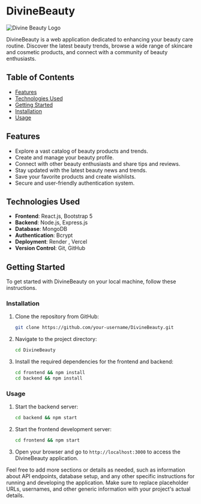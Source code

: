 

# DivineBeauty

![Divine Beauty Logo](https://image-links.vercel.app/Images/divine2.jpg)

DivineBeauty is a web application dedicated to enhancing your beauty care routine. Discover the latest beauty trends, browse a wide range of skincare and cosmetic products, and connect with a community of beauty enthusiasts.

## Table of Contents

- [Features](#features)
- [Technologies Used](#technologies-used)
- [Getting Started](#getting-started)
- [Installation](#installation)
- [Usage](#usage)


## Features

- Explore a vast catalog of beauty products and trends.
- Create and manage your beauty profile.
- Connect with other beauty enthusiasts and share tips and reviews.
- Stay updated with the latest beauty news and trends.
- Save your favorite products and create wishlists.
- Secure and user-friendly authentication system.

## Technologies Used

- **Frontend**: React.js, Bootstrap 5
- **Backend**: Node.js, Express.js
- **Database**: MongoDB
- **Authentication**: Bcrypt
- **Deployment**: Render , Vercel
- **Version Control**: Git, GitHub

## Getting Started

To get started with DivineBeauty on your local machine, follow these instructions.

### Installation

1. Clone the repository from GitHub:

   ```bash
   git clone https://github.com/your-username/DivineBeauty.git
   ```

2. Navigate to the project directory:

   ```bash
   cd DivineBeauty
   ```

3. Install the required dependencies for the frontend and backend:

   ```bash
   cd frontend && npm install
   cd backend && npm install
   ```

### Usage

1. Start the backend server:

   ```bash
   cd backend && npm start
   ```

2. Start the frontend development server:

   ```bash
   cd frontend && npm start
   ```

3. Open your browser and go to `http://localhost:3000` to access the DivineBeauty application.



Feel free to add more sections or details as needed, such as information about API endpoints, database setup, and any other specific instructions for running and developing the application. Make sure to replace placeholder URLs, usernames, and other generic information with your project's actual details.
